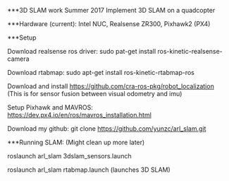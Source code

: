 
***3D SLAM work Summer 2017
Implement 3D SLAM on a quadcopter

***Hardware (current): Intel NUC, Realsense ZR300, Pixhawk2 (PX4)

***Setup

Download realsense ros driver: sudo pat-get install ros-kinetic-realsense-camera 

Download rtabmap: sudo apt-get install ros-kinetic-rtabmap-ros

Download and install https://github.com/cra-ros-pkg/robot_localization (This is for sensor fusion between visual odometry and imu)

Setup Pixhawk and MAVROS: https://dev.px4.io/en/ros/mavros_installation.html 

Download my github: git clone https://github.com/yunzc/arl_slam.git 


***Running SLAM: (Might clean up more later)

roslaunch arl_slam 3dslam_sensors.launch

roslaunch arl_slam rtabmap.launch (launches 3D SLAM) 



